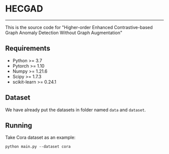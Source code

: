 # HECGAD
___
This is  the source code for "Higher-order Enhanced Contrastive-based Graph Anomaly Detection Without Graph Augmentation"


## Requirements
- Python >= 3.7
- Pytorch >= 1.10
- Numpy >= 1.21.6
- Scipy >= 1.7.3
- scikit-learn >= 0.24.1


## Dataset

We have already put the datasets in folder named `data` and `dataset`.


## Running
Take Cora dataset as an example:

    python main.py --dataset cora
